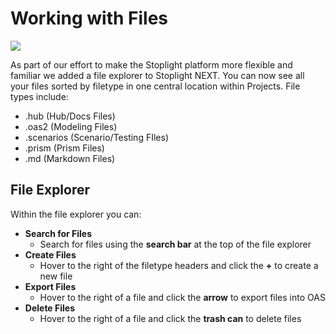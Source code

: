 # Working with Files 

![](../../assets/gifs/fileexplorer.gif)

As part of our effort to make the Stoplight platform more flexible and familiar we added a file explorer to Stoplight NEXT. You can now see all your files sorted by filetype in one central location within Projects. File types include: 

* .hub (Hub/Docs Files)
* .oas2 (Modeling Files)
* .scenarios (Scenario/Testing FIles)
* .prism (Prism Files) 
* .md (Markdown Files) 

## File Explorer 

Within the file explorer you can:
 
* **Search for Files**
	* Search for files using the **search bar** at the top of the file explorer 
* **Create Files** 
	* Hover to the right of the filetype headers and click the **+** to create a new file 
* **Export Files** 
	* Hover to the right of a file and click the **arrow** to export files into OAS
* **Delete Files** 
	* Hover to the right of a file and click the **trash can** to delete files
